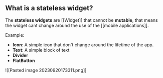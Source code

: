 
## What is a stateless widget?

The **stateless widgets** are [[Widget]] that cannot be **mutable**, that means the widget cant change around the use of the [[mobile applications]].

Example:
- **Icon**: A simple icon that don't change around the lifetime of the app.
- **Text**: A simple block of text
- **Divider**
- **FlatButton**

![[Pasted image 20230920173311.png]]
